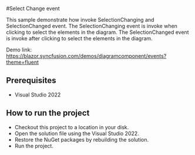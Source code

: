 #Select Change event

This sample demonstrate how invoke SelectionChanging and SelectionChanged event. The SelectionChanging event is invoke when clicking to select the elements in the diagram. The SelectionChanged event is invoke after clicking to select the elements in the diagram.

Demo link:
https://blazor.syncfusion.com/demos/diagramcomponent/events?theme=fluent

## Prerequisites

* Visual Studio 2022

## How to run the project

* Checkout this project to a location in your disk.
* Open the solution file using the Visual Studio 2022.
* Restore the NuGet packages by rebuilding the solution.
* Run the project.
